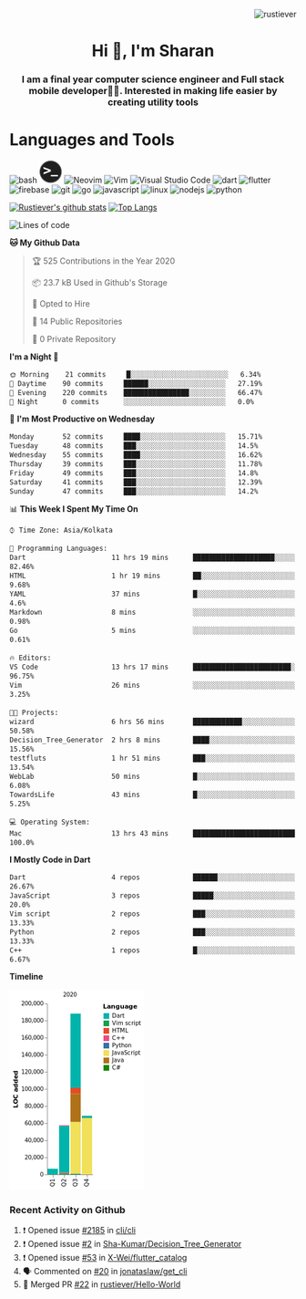 <p align="right"> <img src="https://komarev.com/ghpvc/?username=rustiever" alt="rustiever" /> </p>
<h1 align="center">Hi 👋, I'm Sharan</h1>
<h3 align="center">I am a final year computer science engineer and Full stack mobile developer👨‍💻. Interested in making life easier by creating utility tools</h3>



<!-- * 🔭 I’m currently working on [Bridge](https://github.com/rustiever/bridge)

* 🌱 I’m currently learning **Flutter, Golang**

* 📫 How to reach me **sharanneeded@gmail.com**

* ⚡ Available for Freelance projects/internship opportunities. -->

# Languages and Tools

<p align="left">

  <img src="https://www.vectorlogo.zone/logos/gnu_bash/gnu_bash-icon.svg" alt="bash" width="40" height="40"/>

  <img src="https://raw.githubusercontent.com/github/explore/d92924b1d925bb134e308bd29c9de6c302ed3beb/topics/terminal/terminal.png" alt="Terminal" width="40" height="40"/> 

  <img src="https://www.vectorlogo.zone/logos/neovimio/neovimio-icon.svg" alt="Neovim" width="40" height="40"/> 
  
  <img src="https://www.vectorlogo.zone/logos/vim/vim-icon.svg" alt="Vim" width="40" height="40"/> 

  <img src="https://www.vectorlogo.zone/logos/visualstudio_code/visualstudio_code-icon.svg" alt="Visual Studio Code" width="40" height="40"/> 

  <img src="https://www.vectorlogo.zone/logos/dartlang/dartlang-icon.svg" alt="dart" width="40" height="40"/>

  <img src="https://www.vectorlogo.zone/logos/flutterio/flutterio-icon.svg" alt="flutter" width="40" height="40"/> 
  
  <img src="https://www.vectorlogo.zone/logos/firebase/firebase-icon.svg" alt="firebase" width="40" height="40"/>

  <img src="https://www.vectorlogo.zone/logos/git-scm/git-scm-icon.svg" alt="git" width="40" height="40"/> 

  <img src="https://devicons.github.io/devicon/devicon.git/icons/go/go-original.svg" alt="go" width="40" height="40"/>

  <img src="https://devicons.github.io/devicon/devicon.git/icons/javascript/javascript-original.svg" alt="javascript" width="40" height="40"/>
  
  <img src="https://devicons.github.io/devicon/devicon.git/icons/linux/linux-original.svg" alt="linux" width="40" height="40"/> 

  <img src="https://devicons.github.io/devicon/devicon.git/icons/nodejs/nodejs-original-wordmark.svg" alt="nodejs" width="40" height="40"/>

  <img src="https://devicons.github.io/devicon/devicon.git/icons/python/python-original.svg" alt="python" width="40" height="40"/>

[![Rustiever's github stats](https://github-readme-stats.vercel.app/api?username=rustiever&theme=algolia&count_private=true&show_icons=true)](https://github.com/rustiever/)
[![Top Langs](https://github-readme-stats.vercel.app/api/top-langs/?username=rustiever&layout=compact&langs_count=10&theme=algolia)](https://github.com/rustiever/)



<!--START_SECTION:waka-->
![Lines of code](https://img.shields.io/badge/From%20Hello%20World%20I%27ve%20Written-7.0%20million%20lines%20of%20code-blue)

**🐱 My Github Data** 

> 🏆 525 Contributions in the Year 2020
 > 
> 📦 23.7 kB Used in Github's Storage 
 > 
> 💼 Opted to Hire
 > 
> 📜 14 Public Repositories
 > 
> 🔑 0 Private Repository 
 > 
**I'm a Night 🦉** 

```text
🌞 Morning    21 commits     █░░░░░░░░░░░░░░░░░░░░░░░░   6.34% 
🌆 Daytime    90 commits     ██████░░░░░░░░░░░░░░░░░░░   27.19% 
🌃 Evening    220 commits    ████████████████░░░░░░░░░   66.47% 
🌙 Night      0 commits      ░░░░░░░░░░░░░░░░░░░░░░░░░   0.0%

```
📅 **I'm Most Productive on Wednesday** 

```text
Monday       52 commits     ████░░░░░░░░░░░░░░░░░░░░░   15.71% 
Tuesday      48 commits     ███░░░░░░░░░░░░░░░░░░░░░░   14.5% 
Wednesday    55 commits     ████░░░░░░░░░░░░░░░░░░░░░   16.62% 
Thursday     39 commits     ███░░░░░░░░░░░░░░░░░░░░░░   11.78% 
Friday       49 commits     ███░░░░░░░░░░░░░░░░░░░░░░   14.8% 
Saturday     41 commits     ███░░░░░░░░░░░░░░░░░░░░░░   12.39% 
Sunday       47 commits     ███░░░░░░░░░░░░░░░░░░░░░░   14.2%

```


📊 **This Week I Spent My Time On** 

```text
⌚︎ Time Zone: Asia/Kolkata

💬 Programming Languages: 
Dart                     11 hrs 19 mins      ████████████████████░░░░░   82.46% 
HTML                     1 hr 19 mins        ██░░░░░░░░░░░░░░░░░░░░░░░   9.68% 
YAML                     37 mins             █░░░░░░░░░░░░░░░░░░░░░░░░   4.6% 
Markdown                 8 mins              ░░░░░░░░░░░░░░░░░░░░░░░░░   0.98% 
Go                       5 mins              ░░░░░░░░░░░░░░░░░░░░░░░░░   0.61%

🔥 Editors: 
VS Code                  13 hrs 17 mins      ████████████████████████░   96.75% 
Vim                      26 mins             ░░░░░░░░░░░░░░░░░░░░░░░░░   3.25%

🐱‍💻 Projects: 
wizard                   6 hrs 56 mins       ████████████░░░░░░░░░░░░░   50.58% 
Decision_Tree_Generator  2 hrs 8 mins        ████░░░░░░░░░░░░░░░░░░░░░   15.56% 
testfluts                1 hr 51 mins        ███░░░░░░░░░░░░░░░░░░░░░░   13.54% 
WebLab                   50 mins             █░░░░░░░░░░░░░░░░░░░░░░░░   6.08% 
TowardsLife              43 mins             █░░░░░░░░░░░░░░░░░░░░░░░░   5.25%

💻 Operating System: 
Mac                      13 hrs 43 mins      █████████████████████████   100.0%

```

**I Mostly Code in Dart** 

```text
Dart                     4 repos             ██████░░░░░░░░░░░░░░░░░░░   26.67% 
JavaScript               3 repos             █████░░░░░░░░░░░░░░░░░░░░   20.0% 
Vim script               2 repos             ███░░░░░░░░░░░░░░░░░░░░░░   13.33% 
Python                   2 repos             ███░░░░░░░░░░░░░░░░░░░░░░   13.33% 
C++                      1 repos             █░░░░░░░░░░░░░░░░░░░░░░░░   6.67%

```


**Timeline**

![Chart not found](https://github.com/rustiever/rustiever/blob/master/charts/bar_graph.png) 


<!--END_SECTION:waka-->

### Recent Activity on Github
<!--START_SECTION:activity-->
1. ❗️ Opened issue [#2185](https://github.com/cli/cli/issues/2185) in [cli/cli](https://github.com/cli/cli)
2. ❗️ Opened issue [#2](https://github.com/Sha-Kumar/Decision_Tree_Generator/issues/2) in [Sha-Kumar/Decision_Tree_Generator](https://github.com/Sha-Kumar/Decision_Tree_Generator)
3. ❗️ Opened issue [#53](https://github.com/X-Wei/flutter_catalog/issues/53) in [X-Wei/flutter_catalog](https://github.com/X-Wei/flutter_catalog)
4. 🗣 Commented on [#20](https://github.com/jonataslaw/get_cli/issues/20) in [jonataslaw/get_cli](https://github.com/jonataslaw/get_cli)
5. 🎉 Merged PR [#22](https://github.com/rustiever/Hello-World/pull/22) in [rustiever/Hello-World](https://github.com/rustiever/Hello-World)
<!--END_SECTION:activity-->